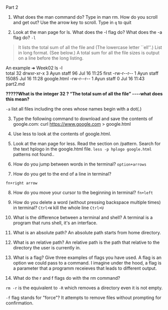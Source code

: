 Part 2
1. What does the man command do? Type in man rm. How do you scroll and get out?
Use the arrow key to scroll. Type in `q` to quit

2. Look at the man page for ls. What does the -l flag do? What does the -a flag do?
`-l` 
> It lists the total sum of all the file and (The lowercase letter ``ell''.)  List in long format.  (See below.)  A total sum for all the file sizes is output on a line before the long listing.


An example
    ➜  Week02 ls -l                     
    total 32
    drwxr-xr-x  3 Ayun  staff     96 Jul 16 11:25 first
    -rw-r--r--  1 Ayun  staff  15085 Jul 16 11:28 google.html
    -rw-r--r--  1 Ayun  staff      0 Jul 16 11:43 part2.md

**?????What is the integer 32 ? “The total sum of all the file” ----what does this mean?**


`-a` list all files including the ones whose names begin with a dot(.)


3. Type the following command to download and save the contents of google.com: curl https://www.google.com > google.html

4. Use less to look at the contents of google.html.
5. Look at the man page for less. Read the section on /pattern. Search for the text hplogo in the google.html file.
`less -p hplogo google.html` patterns not found..



6. How do you jump between words in the terminal?
`option+arrows`

7. How do you get to the end of a line in terminal?

`fn+right arrow`

8. How do you move your cursor to the beginning in terminal?
`fn+left`

9. How do you delete a word (without pressing backspace multiple times) in terminal?
`Ctrl+W`
kill the whole line `Ctrl+U`

10. What is the difference between a terminal and shell?
A terminal is a program that runs shell, it's an interface. 

11. What is an absolute path?
An absolute path starts from home directory.

12. What is an relative path?
An relative path is the path that relative to the directory the user is currently in.

13. What is a flag? Give three examples of flags you have used.
A flag is an option we could pass to a command. I imagine under the hood, a flag is a parameter that a programm receieves that leads to different output.


14. What do the r and f flags do with the rm command?

`rm -r` is the equivalent to `-R` which removes a directory even it is not empty. 

`-f` flag stands for "force"? It attempts to remove files without prompting for confirmation. 